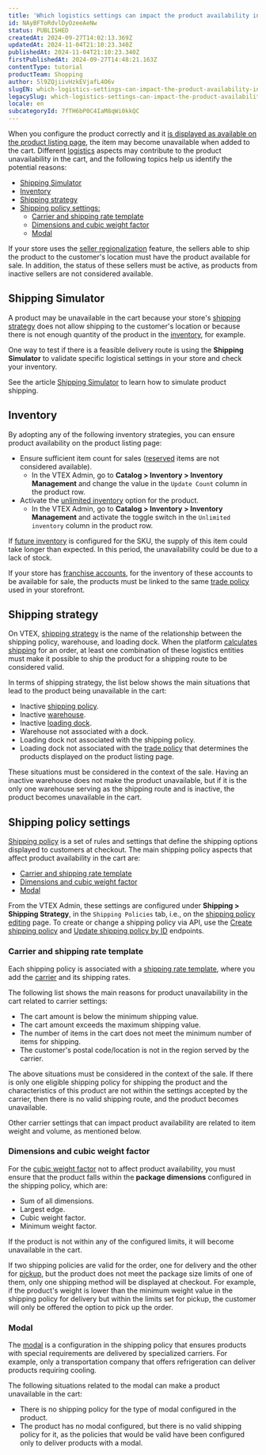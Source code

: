 ```yaml
---
title: 'Which logistics settings can impact the product availability in the cart?'
id: NAyBFToRdvlDyOzeeAeNw
status: PUBLISHED
createdAt: 2024-09-27T14:02:13.369Z
updatedAt: 2024-11-04T21:10:23.340Z
publishedAt: 2024-11-04T21:10:23.340Z
firstPublishedAt: 2024-09-27T14:48:21.163Z
contentType: tutorial
productTeam: Shopping
author: 5l9ZQjiivHzkEVjafL4O6v
slugEN: which-logistics-settings-can-impact-the-product-availability-in-the-cart
legacySlug: which-logistics-settings-can-impact-the-product-availability-in-the-cart
locale: en
subcategoryId: 7fTH6bP0C4IaM8qWi0kkQC
---
```


When you configure the product correctly and it [is displayed as available on the product listing page](https://help.vtex.com/en/faq/por-que-o-produto-nao-aparece-no-site--frequentlyAskedQuestions_382), the item may become unavailable when added to the cart. Different [logistics](https://help.vtex.com/pt/tutorial/fulfillment-logistica-vtex--53udnvI5eBy8DKo8FOjMoP) aspects may contribute to the product unavailability in the cart, and the following topics help us identify the potential reasons:

* [Shipping Simulator](#shipping-simulator)
* [Inventory](#inventory)
* [Shipping strategy](#shipping-strategy)
* [Shipping policy settings:](#shipping-policy-settings)
    * [Carrier and shipping rate template](#carrier-and-shipping-rate-template)
    * [Dimensions and cubic weight factor](#dimensions-and-cubic-weight-factor)
    * [Modal](#modal)

<div class="alert alert-warning">
If your store uses the <a href="https://help.vtex.com/en/tutorial/configurar-a-regionalizacao-de-sellers--32t6wLpQCEnumoh8TjT5fw">seller regionalization</a> feature, the sellers able to ship the product to the customer's location must have the product available for sale. In addition, the status of these sellers must be active, as products from inactive sellers are not considered available.
</div>

## Shipping Simulator

A product may be unavailable in the cart because your store's [shipping strategy](https://help.vtex.com/en/tutorial/estrategia-de-envio--58vLBDbjYVQzJ6rRc5QNz3) does not allow shipping to the customer's location or because there is not enough quantity of the product in the [inventory](https://help.vtex.com/en/tutorial/gerenciar-inventario--tutorials_139), for example.

One way to test if there is a feasible delivery route is using the **Shipping Simulator** to validate specific logistical settings in your store and check your inventory.

<div class = "alert alert-info">
See the article <a href="https://help.vtex.com/en/tutorial/simulador-de-envio--tutorials_144">Shipping Simulator</a> to learn how to simulate product shipping.
</div>

## Inventory

By adopting any of the following inventory strategies, you can ensure product availability on the product listing page:

* Ensure sufficient item count for sales ([reserved](https://help.vtex.com/en/tutorial/como-a-reserva-funciona--tutorials_92) items are not considered available).
    * In the VTEX Admin, go to **Catalog > Inventory > Inventory Management** and change the value in the `Update Count` column in the product row.
* Activate the [unlimited inventory](https://help.vtex.com/en/tutorial/gerenciar-inventario--tutorials_139) option for the product.
    * In the VTEX Admin, go to **Catalog > Inventory > Inventory Management** and activate the toggle switch in the `Unlimited inventory` column in the product row.

If [future inventory](https://developers.vtex.com/docs/api-reference/logistics-api#put-/api/logistics/pvt/inventory/items/-skuId-/warehouses/-warehouseId-/supplyLots/-supplyLotId-) is configured for the SKU, the supply of this item could take longer than expected. In this period, the unavailability could be due to a lack of stock.

<div class="alert alert-warning">
If your store has <a href="https://help.vtex.com/en/tracks/trilha-da-loja-vtex--eSDNk26pdvemF3XKM0nK9/4yPqZQyj0t675QpcG7H6yl#tipos-de-conta-na-vtex">franchise accounts</a>, for the inventory of these accounts to be available for sale, the products must be linked to the same <a href="https://help.vtex.com/en/tutorial/como-funciona-uma-politica-comercial--6Xef8PZiFm40kg2STrMkMV">trade policy</a> used in your storefront.
</div>

## Shipping strategy

On VTEX, [shipping strategy](https://help.vtex.com/en/tutorial/estrategia-de-envio--58vLBDbjYVQzJ6rRc5QNz3) is the name of the relationship between the shipping policy, warehouse, and loading dock. When the platform [calculates shipping](https://help.vtex.com/en/tutorial/como-funciona-o-calculo-de-envio--tutorials_116) for an order, at least one combination of these logistics entities must make it possible to ship the product for a shipping route to be considered valid.

In terms of shipping strategy, the list below shows the main situations that lead to the product being unavailable in the cart:

* Inactive [shipping policy](https://help.vtex.com/en/tutorial/politica-de-envio--tutorials_140).
* Inactive [warehouse](https://help.vtex.com/en/tutorial/estoque--6oIxvsVDTtGpO7y6zwhGpb).
* Inactive [loading dock](https://help.vtex.com/en/tutorial/doca--5DY8xHEjOLYDVL41Urd5qj).
* Warehouse not associated with a dock.
* Loading dock not associated with the shipping policy.
* Loading dock not associated with the [trade policy](https://help.vtex.com/en/tutorial/como-funciona-uma-politica-comercial--6Xef8PZiFm40kg2STrMkMV) that determines the products displayed on the product listing page.

<div class = "alert alert-info">
These situations must be considered in the context of the sale. Having an inactive warehouse does not make the product unavailable, but if it is the only one warehouse serving as the shipping route and is inactive, the product becomes unavailable in the cart.
</div>

## Shipping policy settings

[Shipping policy](https://help.vtex.com/en/tutorial/politica-de-envio--tutorials_140) is a set of rules and settings that define the shipping options displayed to customers at checkout. The main shipping policy aspects that affect product availability in the cart are:

* [Carrier and shipping rate template](#carrier-and-shipping-rate-template)
* [Dimensions and cubic weight factor](#dimensions-and-cubic-weight-factor)
* [Modal](#modal)

From the VTEX Admin, these settings are configured under **Shipping > Shipping Strategy**, in the `Shipping Policies` tab, i.e., on the [shipping policy editing](https://help.vtex.com/en/tutorial/criar-uma-politica-de-envio--66rJO4LKBdyMJOH6Z3dsaT) page. To create or change a shipping policy via API, use the [Create shipping policy](https://developers.vtex.com/docs/api-reference/logistics-api#post-/api/logistics/pvt/shipping-policies) and [Update shipping policy by ID](https://developers.vtex.com/docs/api-reference/logistics-api#put-/api/logistics/pvt/shipping-policies/-id-) endpoints.

### Carrier and shipping rate template

Each shipping policy is associated with a [shipping rate template](https://help.vtex.com/en/tutorial/planilha-de-frete--tutorials_127), where you add the [carrier](https://help.vtex.com/en/tutorial/transportadoras-na-vtex--7u9duMD5UQa2QQwukAWMcE) and its shipping rates.

The following list shows the main reasons for product unavailability in the cart related to carrier settings:

* The cart amount is below the minimum shipping value.
* The cart amount exceeds the maximum shipping value.
* The number of items in the cart does not meet the minimum number of items for shipping.
* The customer's postal code/location is not in the region served by the carrier.

<div class = "alert alert-info">
The above situations must be considered in the context of the sale. If there is only one eligible shipping policy for shipping the product and the characteristics of this product are not within the settings accepted by the carrier, then there is no valid shipping route, and the product becomes unavailable.
</div>

Other carrier settings that can impact product availability are related to item weight and volume, as mentioned below.

### Dimensions and cubic weight factor

For the [cubic weight factor](https://help.vtex.com/en/tutorial/calcular-o-fator-cubico-de-peso--tutorials_128) not to affect product availability, you must ensure that the product falls within the **package dimensions** configured in the shipping policy, which are:

* Sum of all dimensions.
* Largest edge.
* Cubic weight factor.
* Minimum weight factor.

If the product is not within any of the configured limits, it will become unavailable in the cart.

<div class="alert alert-warning">
If two shipping policies are valid for the order, one for delivery and the other for <a href="https://help.vtex.com/en/tutorial/pontos-de-retirada--2fljn6wLjn8M4lJHA6HP3R">pickup</a>, but the product does not meet the package size limits of one of them, only one shipping method will be displayed at checkout. For example, if the product's weight is lower than the minimum weight value in the shipping policy for delivery but within the limits set for pickup, the customer will only be offered the option to pick up the order.
</div>

### Modal

The [modal](https://help.vtex.com/en/tutorial/como-funciona-o-modal--tutorials_125) is a configuration in the shipping policy that ensures products with special requirements are delivered by specialized carriers. For example, only a transportation company that offers refrigeration can deliver products requiring cooling.

The following situations related to the modal can make a product unavailable in the cart:

* There is no shipping policy for the type of modal configured in the product.
* The product has no modal configured, but there is no valid shipping policy for it, as the policies that would be valid have been configured only to deliver products with a modal.

